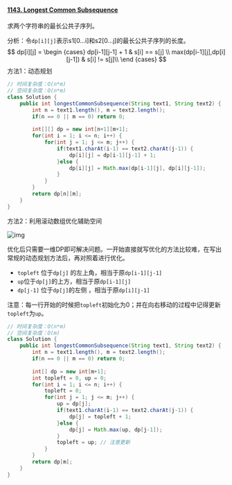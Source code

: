 #### [1143. Longest Common Subsequence](https://leetcode-cn.com/problems/longest-common-subsequence/)

求两个字符串的最长公共子序列。

分析：令`dp[i][j]`表示s1[0...i]和s2[0...j]的最长公共子序列的长度。
$$
dp[i][j] = 
\begin {cases}
dp[i-1][j-1] + 1 & s[i] == s[j] \\
max(dp[i-1][j],dp[i][j-1]) & s[i] != s[j]\\
\end {cases}
$$
方法1：动态规划

```java
// 时间复杂度：O(n*m)
// 空间复杂度：O(n*m)
class Solution {
    public int longestCommonSubsequence(String text1, String text2) {
        int n = text1.length(), m = text2.length();
        if(n == 0 || m == 0) return 0;
        
        int[][] dp = new int[n+1][m+1];
        for(int i = 1; i <= n; i++) {
            for(int j = 1; j <= m; j++) {
                if(text1.charAt(i-1) == text2.charAt(j-1)) {
                    dp[i][j] = dp[i-1][j-1] + 1;
                }else {
                    dp[i][j] = Math.max(dp[i-1][j], dp[i][j-1]);
                }
            }
        }
        return dp[n][m];
    }
}
```



方法2：利用滚动数组优化辅助空间

![img](https://pic.leetcode-cn.com/df4dec97e0ea8288172a681e6b90f42698115a47aae3a3fb99a5b6129967ce6c-file_1578114778873)

优化后只需要一维DP即可解决问题。一开始直接就写优化的方法比较难，在写出常规的动态规划方法后，再对照着进行优化。

* `topleft` 位于`dp[j]` 的左上角，相当于原`dp[i-1][j-1]`
* `up`位于`dp[j]`的上方，相当于原`dp[i-1][j]`
* `dp[j-1]` 位于`dp[j]`的左侧 ，相当于原`dp[i][j-1]` 

注意：每一行开始的时候把`topleft`初始化为0；并在向右移动的过程中记得更新`topleft`为`up`。 

```java
// 时间复杂度：O(n*m)
// 空间复杂度：O(m)
class Solution {
    public int longestCommonSubsequence(String text1, String text2) {
        int n = text1.length(), m = text2.length();
        if(n == 0 || m == 0) return 0;
        
        int[] dp = new int[m+1];
        int topleft = 0, up = 0;
        for(int i = 1; i <= n; i++) {
            topleft = 0;
            for(int j = 1; j <= m; j++) {
                up = dp[j];
                if(text1.charAt(i-1) == text2.charAt(j-1)) {
                    dp[j] = topleft + 1;
                }else {
                    dp[j] = Math.max(up, dp[j-1]);
                }
                topleft = up; // 注意更新
            }
        }
        return dp[m];
    }
}
```



